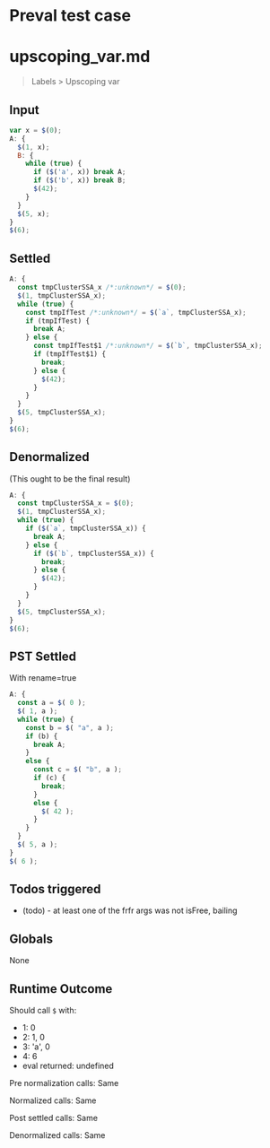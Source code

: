 # Preval test case

# upscoping_var.md

> Labels > Upscoping var
>
>

## Input

`````js filename=intro
var x = $(0);
A: {
  $(1, x);
  B: {
    while (true) {
      if ($('a', x)) break A;
      if ($('b', x)) break B;
      $(42);
    }
  }
  $(5, x);
}
$(6);
`````


## Settled


`````js filename=intro
A: {
  const tmpClusterSSA_x /*:unknown*/ = $(0);
  $(1, tmpClusterSSA_x);
  while (true) {
    const tmpIfTest /*:unknown*/ = $(`a`, tmpClusterSSA_x);
    if (tmpIfTest) {
      break A;
    } else {
      const tmpIfTest$1 /*:unknown*/ = $(`b`, tmpClusterSSA_x);
      if (tmpIfTest$1) {
        break;
      } else {
        $(42);
      }
    }
  }
  $(5, tmpClusterSSA_x);
}
$(6);
`````


## Denormalized
(This ought to be the final result)

`````js filename=intro
A: {
  const tmpClusterSSA_x = $(0);
  $(1, tmpClusterSSA_x);
  while (true) {
    if ($(`a`, tmpClusterSSA_x)) {
      break A;
    } else {
      if ($(`b`, tmpClusterSSA_x)) {
        break;
      } else {
        $(42);
      }
    }
  }
  $(5, tmpClusterSSA_x);
}
$(6);
`````


## PST Settled
With rename=true

`````js filename=intro
A: {
  const a = $( 0 );
  $( 1, a );
  while (true) {
    const b = $( "a", a );
    if (b) {
      break A;
    }
    else {
      const c = $( "b", a );
      if (c) {
        break;
      }
      else {
        $( 42 );
      }
    }
  }
  $( 5, a );
}
$( 6 );
`````


## Todos triggered


- (todo) - at least one of the frfr args was not isFree, bailing


## Globals


None


## Runtime Outcome


Should call `$` with:
 - 1: 0
 - 2: 1, 0
 - 3: 'a', 0
 - 4: 6
 - eval returned: undefined

Pre normalization calls: Same

Normalized calls: Same

Post settled calls: Same

Denormalized calls: Same
